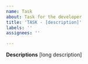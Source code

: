 ```yaml
---
name: Task
about: Task for the developer
title: 'TASK - [description]'
labels: ''
assignees: ''

---
```


**Descriptions**
[long description]
